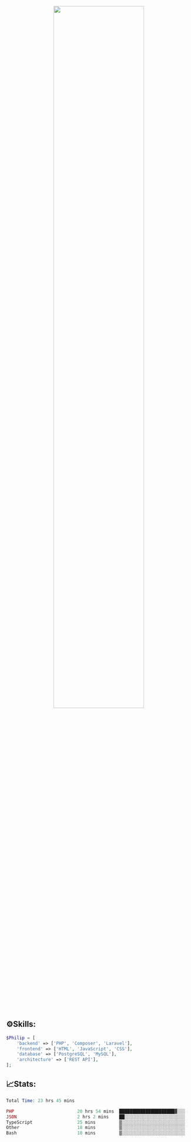 <div align="center">
<img src="https://readme-typing-svg.demolab.com?font=Inconsolata&weight=500&size=50&duration=4000&pause=300&color=A7A459&center=true&vCenter=true&multiline=true&repeat=false&random=false&width=1300&height=140&lines=Hello,+Привет;I'm+Philip+a+beginner+backend+developer+in+php" width="70%" />
</div>

## ⚙️Skills:
```php
$Philip = [
    'backend' => ['PHP', 'Composer', 'Laravel'],
    'frontend' => ['HTML', 'JavaScript', 'CSS'],
    'database' => ['PostgreSQL', 'MySQL'],
    'architecture' => ['REST API'],
];
```
## 📈Stats:
<!--START_SECTION:waka-->

```PHP
Total Time: 23 hrs 45 mins

PHP                        20 hrs 54 mins  █████████████████████▓░░░   86.89 %
JSON                       2 hrs 2 mins    ██░░░░░░░░░░░░░░░░░░░░░░░   08.49 %
TypeScript                 25 mins         ▒░░░░░░░░░░░░░░░░░░░░░░░░   01.79 %
Other                      18 mins         ▒░░░░░░░░░░░░░░░░░░░░░░░░   01.29 %
Bash                       10 mins         ▒░░░░░░░░░░░░░░░░░░░░░░░░   00.71 %
```

<!--END_SECTION:waka-->

